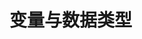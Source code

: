 # 变量与数据类型


<!--@include: v-1.md-->

<!--@include: v-2.md-->

<!--@include: v-3.md-->

<!--@include: v-4.md-->

<!--@include: v-5.md-->